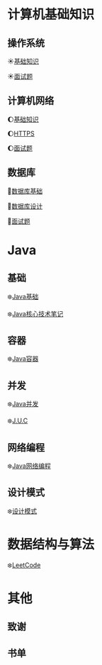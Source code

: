 # 计算机基础知识

## 操作系统

:sunny:[基础知识](Markdown/操作系统)

:sunny:[面试题](Markdown/操作系统面试题)

## 计算机网络

:moon:[基础知识](Markdown/计算机网络)

:moon:[HTTPS](Markdown/HTTPS)

:moon:[面试题]()

## 数据库

:crescent_moon:[数据库基础](Markdown/数据库基础)

:crescent_moon:[数据库设计](Markdown/数据库)

:crescent_moon:[面试题]()

# Java

## 基础

:snowflake:[Java基础](Markdown/Java基础)

:snowflake:[Java核心技术笔记](Markdown/Java核心技术)

## 容器

:snowflake:[Java容器](Markdown/Java容器)

## 并发

:snowflake:[Java并发](Markdown/Java并发)

:snowflake:[J.U.C](Markdown/J.U.C)

## 网络编程

:snowflake:[Java网络编程]()​

## 设计模式

:snowflake:[设计模式](Markdown/设计模式)

# 数据结构与算法

:snowflake:[LeetCode](Markdown/LeetCode)

# 其他

## 致谢

## 书单